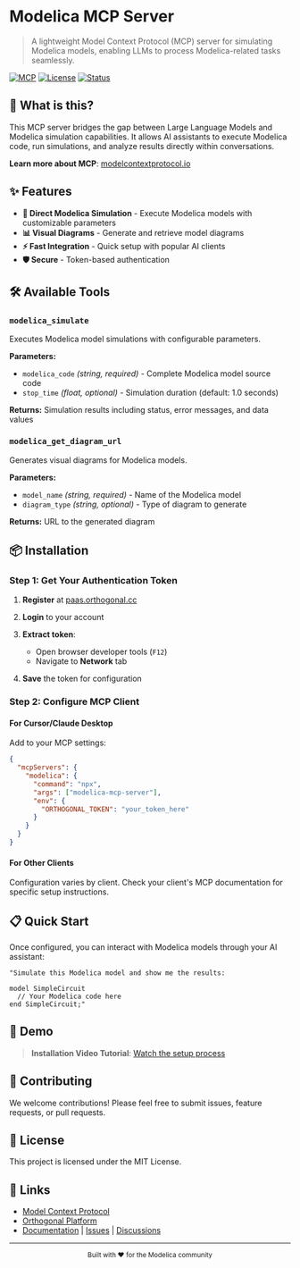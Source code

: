 # Modelica MCP Server

> A lightweight Model Context Protocol (MCP) server for simulating Modelica models, enabling LLMs to process Modelica-related tasks seamlessly.

[![MCP](https://img.shields.io/badge/MCP-Compatible-blue.svg)](https://modelcontextprotocol.io/) [![License](https://img.shields.io/badge/license-MIT-green.svg)](https://claude.ai/chat/d5fffc82-c149-404b-b337-43ee9187d4f2#) [![Status](https://img.shields.io/badge/status-active-brightgreen.svg)](https://claude.ai/chat/d5fffc82-c149-404b-b337-43ee9187d4f2#)

## 🚀 What is this?

This MCP server bridges the gap between Large Language Models and Modelica simulation capabilities. It allows AI assistants to execute Modelica code, run simulations, and analyze results directly within conversations.

**Learn more about MCP**: [modelcontextprotocol.io](https://modelcontextprotocol.io/)

## ✨ Features

- **🔧 Direct Modelica Simulation** - Execute Modelica models with customizable parameters
- **📊 Visual Diagrams** - Generate and retrieve model diagrams
- **⚡ Fast Integration** - Quick setup with popular AI clients
- **🛡️ Secure** - Token-based authentication

## 🛠️ Available Tools

### `modelica_simulate`

Executes Modelica model simulations with configurable parameters.

**Parameters:**

- `modelica_code` _(string, required)_ - Complete Modelica model source code
- `stop_time` _(float, optional)_ - Simulation duration (default: 1.0 seconds)

**Returns:** Simulation results including status, error messages, and data values

### `modelica_get_diagram_url`

Generates visual diagrams for Modelica models.

**Parameters:**

- `model_name` _(string, required)_ - Name of the Modelica model
- `diagram_type` _(string, optional)_ - Type of diagram to generate

**Returns:** URL to the generated diagram

## 📦 Installation

### Step 1: Get Your Authentication Token

1. **Register** at [paas.orthogonal.cc](https://paas.orthogonal.cc/)
    
2. **Login** to your account
    
3. **Extract token**:
    
    - Open browser developer tools (`F12`)
    - Navigate to **Network** tab

4. **Save** the token for configuration
    

### Step 2: Configure MCP Client

#### For Cursor/Claude Desktop

Add to your MCP settings:

```json
{
  "mcpServers": {
    "modelica": {
      "command": "npx",
      "args": ["modelica-mcp-server"],
      "env": {
        "ORTHOGONAL_TOKEN": "your_token_here"
      }
    }
  }
}
```

#### For Other Clients

Configuration varies by client. Check your client's MCP documentation for specific setup instructions.

## 📋 Quick Start

Once configured, you can interact with Modelica models through your AI assistant:

```
"Simulate this Modelica model and show me the results:

model SimpleCircuit
  // Your Modelica code here
end SimpleCircuit;"
```

## 🎥 Demo

> **Installation Video Tutorial**: [Watch the setup process](https://claude.ai/chat/link-to-demo-video)

## 🤝 Contributing

We welcome contributions! Please feel free to submit issues, feature requests, or pull requests.

## 📄 License

This project is licensed under the MIT License.

## 🔗 Links

- [Model Context Protocol](https://modelcontextprotocol.io/)
- [Orthogonal Platform](https://paas.orthogonal.cc/)
- [Documentation](https://claude.ai/chat/d5fffc82-c149-404b-b337-43ee9187d4f2#) | [Issues](https://claude.ai/chat/d5fffc82-c149-404b-b337-43ee9187d4f2#) | [Discussions](https://claude.ai/chat/d5fffc82-c149-404b-b337-43ee9187d4f2#)

---

<div align="center"> <sub>Built with ❤️ for the Modelica community</sub> </div>
